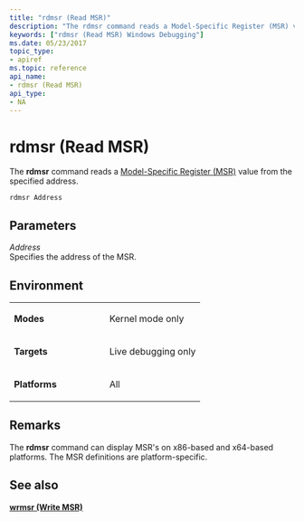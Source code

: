 ```yaml
---
title: "rdmsr (Read MSR)"
description: "The rdmsr command reads a Model-Specific Register (MSR) value from the specified address."
keywords: ["rdmsr (Read MSR) Windows Debugging"]
ms.date: 05/23/2017
topic_type:
- apiref
ms.topic: reference
api_name:
- rdmsr (Read MSR)
api_type:
- NA
---
```


# rdmsr (Read MSR)


The **rdmsr** command reads a [Model-Specific Register (MSR)](../debugger/other-data-spaces.md) value from the specified address.

```dbgcmd
rdmsr Address 
```

## <span id="ddk_cmd_read_msr_dbg"></span><span id="DDK_CMD_READ_MSR_DBG"></span>Parameters


<span id="_______Address______"></span><span id="_______address______"></span><span id="_______ADDRESS______"></span> *Address*   
Specifies the address of the MSR.

## Environment

<table>
<colgroup>
<col width="50%" />
<col width="50%" />
</colgroup>
<tbody>
<tr class="odd">
<td align="left"><p><strong>Modes</strong></p></td>
<td align="left"><p>Kernel mode only</p></td>
</tr>
<tr class="even">
<td align="left"><p><strong>Targets</strong></p></td>
<td align="left"><p>Live debugging only</p></td>
</tr>
<tr class="odd">
<td align="left"><p><strong>Platforms</strong></p></td>
<td align="left"><p>All</p></td>
</tr>
</tbody>
</table>

 

## Remarks

The **rdmsr** command can display MSR's on x86-based and x64-based platforms. The MSR definitions are platform-specific.

## See also


[**wrmsr (Write MSR)**](wrmsr--write-msr-.md)


